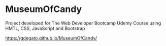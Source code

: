 # MuseumOfCandy
Project developed for The Web Developer Bootcamp Udemy Course using HMTL, CSS, JavaScript and Bootstrap

https://gdegato.github.io/MuseumOfCandy/
